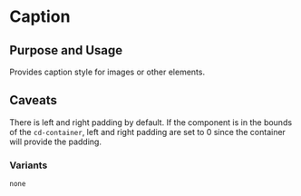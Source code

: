 # Caption

## Purpose and Usage
Provides caption style for images or other elements.

## Caveats
There is left and right padding by default. If the component is in the bounds of the `cd-container`, left and right 
padding are set to 0 since the container will provide the padding.

### Variants

```
none

```
